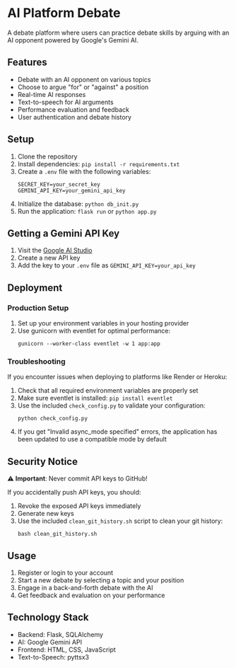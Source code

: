 # AI Platform Debate

A debate platform where users can practice debate skills by arguing with an AI opponent powered by Google's Gemini AI.

## Features

- Debate with an AI opponent on various topics
- Choose to argue "for" or "against" a position
- Real-time AI responses
- Text-to-speech for AI arguments
- Performance evaluation and feedback
- User authentication and debate history

## Setup

1. Clone the repository
2. Install dependencies: `pip install -r requirements.txt`
3. Create a `.env` file with the following variables:
   ```
   SECRET_KEY=your_secret_key
   GEMINI_API_KEY=your_gemini_api_key
   ```
4. Initialize the database: `python db_init.py`
5. Run the application: `flask run` or `python app.py`

## Getting a Gemini API Key

1. Visit the [Google AI Studio](https://makersuite.google.com/app/apikey)
2. Create a new API key
3. Add the key to your `.env` file as `GEMINI_API_KEY=your_api_key`

## Deployment

### Production Setup
1. Set up your environment variables in your hosting provider
2. Use gunicorn with eventlet for optimal performance:
   ```
   gunicorn --worker-class eventlet -w 1 app:app
   ```

### Troubleshooting

If you encounter issues when deploying to platforms like Render or Heroku:

1. Check that all required environment variables are properly set
2. Make sure eventlet is installed: `pip install eventlet`
3. Use the included `check_config.py` to validate your configuration:
   ```
   python check_config.py
   ```
4. If you get "Invalid async_mode specified" errors, the application has been updated
   to use a compatible mode by default

## Security Notice

⚠️ **Important**: Never commit API keys to GitHub!

If you accidentally push API keys, you should:
1. Revoke the exposed API keys immediately
2. Generate new keys
3. Use the included `clean_git_history.sh` script to clean your git history:
   ```
   bash clean_git_history.sh
   ```

## Usage

1. Register or login to your account
2. Start a new debate by selecting a topic and your position
3. Engage in a back-and-forth debate with the AI
4. Get feedback and evaluation on your performance

## Technology Stack

- Backend: Flask, SQLAlchemy
- AI: Google Gemini API
- Frontend: HTML, CSS, JavaScript
- Text-to-Speech: pyttsx3
